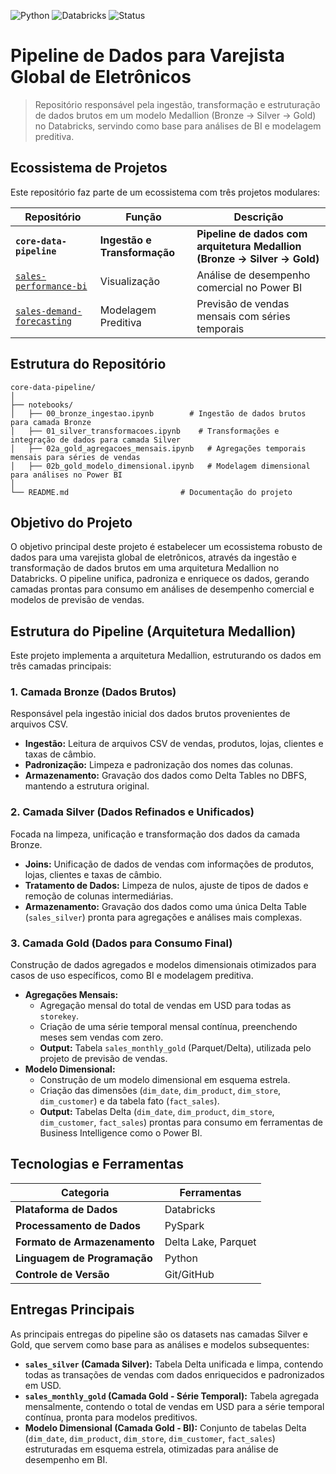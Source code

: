 ![Python](https://img.shields.io/badge/Python-3.7+-blue.svg)
![Databricks](https://img.shields.io/badge/Databricks-PySpark-orange.svg)
![Status](https://img.shields.io/badge/Status-Completo-brightgreen.svg)

# Pipeline de Dados para Varejista Global de Eletrônicos

> Repositório responsável pela ingestão, transformação e estruturação de dados brutos em um modelo Medallion (Bronze → Silver → Gold) no Databricks, servindo como base para análises de BI e modelagem preditiva.

## Ecossistema de Projetos

Este repositório faz parte de um ecossistema com três projetos modulares:

| Repositório | Função | Descrição |
|-------------|--------|-----------|
| **`core-data-pipeline`** | **Ingestão e Transformação** | **Pipeline de dados com arquitetura Medallion (Bronze → Silver → Gold)** |
| [`sales-performance-bi`](https://github.com/victorvanazzi/sales-performance-bi) | Visualização | Análise de desempenho comercial no Power BI |
| [`sales-demand-forecasting`](https://github.com/victorvanazzi/sales-demand-forecasting) | Modelagem Preditiva | Previsão de vendas mensais com séries temporais |

## Estrutura do Repositório

```
core-data-pipeline/
│
├── notebooks/
│   ├── 00_bronze_ingestao.ipynb        # Ingestão de dados brutos para camada Bronze
│   ├── 01_silver_transformacoes.ipynb    # Transformações e integração de dados para camada Silver
│   ├── 02a_gold_agregacoes_mensais.ipynb   # Agregações temporais mensais para séries de vendas
│   ├── 02b_gold_modelo_dimensional.ipynb   # Modelagem dimensional para análises no Power BI
│
└── README.md                         # Documentação do projeto
```

## Objetivo do Projeto

O objetivo principal deste projeto é estabelecer um ecossistema robusto de dados para uma varejista global de eletrônicos, através da ingestão e transformação de dados brutos em uma arquitetura Medallion no Databricks. O pipeline unifica, padroniza e enriquece os dados, gerando camadas prontas para consumo em análises de desempenho comercial e modelos de previsão de vendas.

## Estrutura do Pipeline (Arquitetura Medallion)

Este projeto implementa a arquitetura Medallion, estruturando os dados em três camadas principais:

### 1. Camada Bronze (Dados Brutos)

Responsável pela ingestão inicial dos dados brutos provenientes de arquivos CSV.

  * **Ingestão:** Leitura de arquivos CSV de vendas, produtos, lojas, clientes e taxas de câmbio.
  * **Padronização:** Limpeza e padronização dos nomes das colunas.
  * **Armazenamento:** Gravação dos dados como Delta Tables no DBFS, mantendo a estrutura original.

### 2. Camada Silver (Dados Refinados e Unificados)

Focada na limpeza, unificação e transformação dos dados da camada Bronze.

  * **Joins:** Unificação de dados de vendas com informações de produtos, lojas, clientes e taxas de câmbio.
  * **Tratamento de Dados:** Limpeza de nulos, ajuste de tipos de dados e remoção de colunas intermediárias.
  * **Armazenamento:** Gravação dos dados como uma única Delta Table (`sales_silver`) pronta para agregações e análises mais complexas.

### 3. Camada Gold (Dados para Consumo Final)

Construção de dados agregados e modelos dimensionais otimizados para casos de uso específicos, como BI e modelagem preditiva.

  * **Agregações Mensais:**
      * Agregação mensal do total de vendas em USD para todas as `storekey`.
      * Criação de uma série temporal mensal contínua, preenchendo meses sem vendas com zero.
      * **Output:** Tabela `sales_monthly_gold` (Parquet/Delta), utilizada pelo projeto de previsão de vendas.
  * **Modelo Dimensional:**
      * Construção de um modelo dimensional em esquema estrela.
      * Criação das dimensões (`dim_date`, `dim_product`, `dim_store`, `dim_customer`) e da tabela fato (`fact_sales`).
      * **Output:** Tabelas Delta (`dim_date`, `dim_product`, `dim_store`, `dim_customer`, `fact_sales`) prontas para consumo em ferramentas de Business Intelligence como o Power BI.

## Tecnologias e Ferramentas

| Categoria | Ferramentas |
|-----------|-------------|
| **Plataforma de Dados** | Databricks |
| **Processamento de Dados** | PySpark |
| **Formato de Armazenamento** | Delta Lake, Parquet |
| **Linguagem de Programação** | Python |
| **Controle de Versão** | Git/GitHub |

## Entregas Principais

As principais entregas do pipeline são os datasets nas camadas Silver e Gold, que servem como base para as análises e modelos subsequentes:

  * **`sales_silver` (Camada Silver):** Tabela Delta unificada e limpa, contendo todas as transações de vendas com dados enriquecidos e padronizados em USD.
  * **`sales_monthly_gold` (Camada Gold - Série Temporal):** Tabela agregada mensalmente, contendo o total de vendas em USD para a série temporal contínua, pronta para modelos preditivos.
  * **Modelo Dimensional (Camada Gold - BI):** Conjunto de tabelas Delta (`dim_date`, `dim_product`, `dim_store`, `dim_customer`, `fact_sales`) estruturadas em esquema estrela, otimizadas para análise de desempenho em BI.